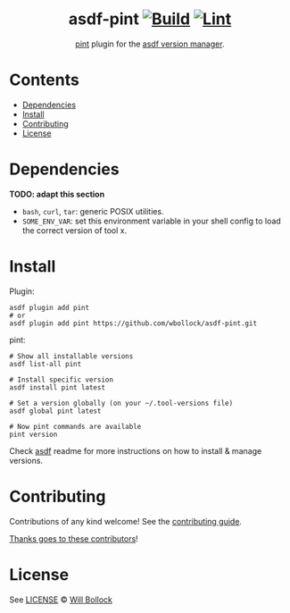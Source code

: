 <div align="center">

# asdf-pint [![Build](https://github.com/wbollock/asdf-pint/actions/workflows/build.yml/badge.svg)](https://github.com/wbollock/asdf-pint/actions/workflows/build.yml) [![Lint](https://github.com/wbollock/asdf-pint/actions/workflows/lint.yml/badge.svg)](https://github.com/wbollock/asdf-pint/actions/workflows/lint.yml)

[pint](https://cloudflare.github.io/pint/) plugin for the [asdf version manager](https://asdf-vm.com).

</div>

# Contents

- [Dependencies](#dependencies)
- [Install](#install)
- [Contributing](#contributing)
- [License](#license)

# Dependencies

**TODO: adapt this section**

- `bash`, `curl`, `tar`: generic POSIX utilities.
- `SOME_ENV_VAR`: set this environment variable in your shell config to load the correct version of tool x.

# Install

Plugin:

```shell
asdf plugin add pint
# or
asdf plugin add pint https://github.com/wbollock/asdf-pint.git
```

pint:

```shell
# Show all installable versions
asdf list-all pint

# Install specific version
asdf install pint latest

# Set a version globally (on your ~/.tool-versions file)
asdf global pint latest

# Now pint commands are available
pint version
```

Check [asdf](https://github.com/asdf-vm/asdf) readme for more instructions on how to
install & manage versions.

# Contributing

Contributions of any kind welcome! See the [contributing guide](contributing.md).

[Thanks goes to these contributors](https://github.com/wbollock/asdf-pint/graphs/contributors)!

# License

See [LICENSE](LICENSE) © [Will Bollock](https://github.com/wbollock/)
